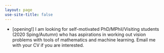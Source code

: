 ```yaml
---
layout: page
use-site-title: false
---
```


- [opening!] I am looking for self-motivated PhD/MPhil/Visiting students (2020 Sping/Autumn) who has aspirations in working out vision problems with tools of mathematics and machine learning. Email me with your CV if you are interested.
